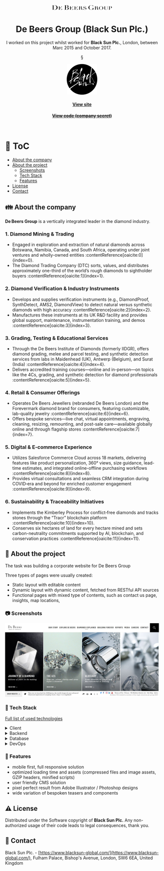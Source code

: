 <div align="center"> 
  <img src="assets/debeers-logo-black.png" alt="Logo of De Beers Group" width="200" />
</div>

<div align="center">
  
  <h1>De Beers Group (Black Sun Plc.)</h1>

  <p>
    I worked on this project whilst worked for <strong>Black Sun Plc.</strong>, London, between Marc 2015 and October 2017.
  </p>§
  <p>
    <img src="assets/blacksun.png" alt="Logo of Black Sun Plc." width="100" height="auto" />
  </p>
   
  <h4>
    <a href="https://www.debeersgroup.com/"  target="_blank">View site</a>
  </h4>
  <h4>
    <a href="#" title="Sorry, it's company secret"  target="_blank"><s>View code (company secret)</s></a>
  </h4>
</div>

<br />

<!-- Table of Contents -->

# :notebook_with_decorative_cover: ToC

- [About the company](#family-about-the-company)
- [About the project](#star2-about-the-project)
  - [Screenshots](#camera-screenshots)
  - [Tech Stack](#space_invader-tech-stack)
  - [Features](#dart-features)
- [License](#warning-license)
- [Contact](#handshake-contact)

<!-- About the company -->

## :family: About the company

<p><strong>De Beers Group</strong> is a vertically integrated leader in the diamond industry.</p>

<section>
  <h3>1. Diamond Mining & Trading</h3>
  <ul>
    <li>Engaged in exploration and extraction of natural diamonds across Botswana, Namibia, Canada, and South Africa, operating under joint ventures and wholly-owned entities :contentReference[oaicite:0]{index=0}.</li>
    <li>The Diamond Trading Company (DTC) sorts, values, and distributes approximately one-third of the world’s rough diamonds to sightholder buyers :contentReference[oaicite:1]{index=1}.</li>
  </ul>

  <h3>2. Diamond Verification & Industry Instruments</h3>
  <ul>
    <li>Develops and supplies verification instruments (e.g., DiamondProof, SynthDetect, AMS2, DiamondView) to detect natural versus synthetic diamonds with high accuracy :contentReference[oaicite:2]{index=2}.</li>
    <li>Manufactures these instruments at its UK R&D facility and provides global support, maintenance, instrumentation training, and demos :contentReference[oaicite:3]{index=3}.</li>
  </ul>

  <h3>3. Grading, Testing & Educational Services</h3>
  <ul>
    <li>Through the De Beers Institute of Diamonds (formerly IIDGR), offers diamond grading, melee and parcel testing, and synthetic detection services from labs in Maidenhead (UK), Antwerp (Belgium), and Surat (India) :contentReference[oaicite:4]{index=4}.</li>
    <li>Delivers accredited training courses—online and in-person—on topics like the 4Cs, grading, and synthetic detection for diamond professionals :contentReference[oaicite:5]{index=5}.</li>
  </ul>

  <h3>4. Retail & Consumer Offerings</h3>
  <ul>
    <li>Operates De Beers Jewellers (rebranded De Beers London) and the Forevermark diamond brand for consumers, featuring customizable, lab-quality jewelry :contentReference[oaicite:6]{index=6}.</li>
    <li>Offers bespoke services—live chat, virtual appointments, engraving, cleaning, resizing, remounting, and post-sale care—available globally online and through flagship stores :contentReference[oaicite:7]{index=7}.</li>
  </ul>

  <h3>5. Digital & E‑commerce Experience</h3>
  <ul>
    <li>Utilizes Salesforce Commerce Cloud across 18 markets, delivering features like product personalization, 360° views, size guidance, lead-time estimates, and integrated online-offline purchasing workflows :contentReference[oaicite:8]{index=8}.</li>
    <li>Provides virtual consultations and seamless CRM integration during COVID‑era and beyond for enriched customer engagement :contentReference[oaicite:9]{index=9}.</li>
  </ul>

  <h3>6. Sustainability & Traceability Initiatives</h3>
  <ul>
    <li>Implements the Kimberley Process for conflict‑free diamonds and tracks stones through the “Tracr” blockchain platform :contentReference[oaicite:10]{index=10}.</li>
    <li>Conserves six hectares of land for every hectare mined and sets carbon-neutrality commitments supported by AI, blockchain, and conservation practices :contentReference[oaicite:11]{index=11}.</li>
  </ul>
</section>

<!-- About the project -->

## :star2: About the project

<p>The task was building a corporate website for De Beers Group</p>

<p>Three types of pages were usually created:</p>
<ul>
  <li>Static layout with editable content</li>
  <li>Dynamic layout with dynamic content, fetched from RESTful API sources</li>
  <li>Functional pages with mixed type of contents, such as contact us page, insights, map locations, </li>
</ul>

<!-- Screenshots -->

### :camera: Screenshots

<div align="center"> 
  <img src="assets/debeersgroup.jpg" alt="screenshot" />
</div>

<!-- TechStack -->

### :space_invader: Tech Stack

<p><a href="https://builtwith.com/?https%3a%2f%2fwww.debeersgroup.com%2f">Full list of used technologies</a></p>

<details>
  <summary>Client</summary>
  <ul>
    <li><a href="https://www.w3schools.com/html/html5_semantic_elements.asp" target="_blank">Semantic HTML5</a></li>
    <li><a href="https://www.w3schools.com/css/"  target="_blank">CSS3</a></li>
    <li><a href="https://business.adobe.com/products/experience-manager/adobe-experience-manager.html"  target="_blank">AEM</a></li>
    <li><a href="https://developer.mozilla.org/en-US/docs/Web/JavaScript"  target="_blank">JavaScript</a></li>
    <li><a href="https://jquery.com/"  target="_blank">JQuery</a></li>
    <li><a href="https://gsap.com/">Greensock</a></li>
    <li><a href="https://www.ibm.com/think/topics/rest-apis"  target="_blank">RestAPI</a></li>
    <li><a href="https://www.json.org/">JSON</a></li>
    <li><a href="https://developer.mozilla.org/en-US/docs/Web/XML/Guides/XML_introduction"  target="_blank">XML</a></li>
  </ul>
</details>

<details>
  <summary>Backend</summary>
  <ul>
    <li><a href="#"  target="_blank">Java</a></li>
    <li><a href="https://jade.tilab.com/">Jade</a></li>
    <li><a href="https://docs.oracle.com/cd/E13218_01/wlp/docs70/jsp/templats.htm"  target="_blank">JSP templates</a></li>
  </ul>
</details>

<details>
<summary>Database</summary>
  <ul>
    <li><a href="https://www.mysql.com/">MySQL</a></li>
  </ul>
</details>

<details>
<summary>DevOps</summary>
  <ul>
    <li><a href="https://tortoisesvn.net/">Tortuise SVN</a></li>
    <li><a href="https://www.eclipse.org/topics/ide/">Eclipse</a></li>
    <li><a href="https://www.jslint.com/">JS Lint</a></li>
    <li><a href="https://www.atlassian.com/software/jira">JIRA</a></li>
    <li><a href="https://www.browserstack.com/">BrowserStack</a></li>
    <li><a href="https://github.com/">GitHub</a></li>
    <li><a href="https://en.wikipedia.org/wiki/Agile_software_development">Agile software development</a></li>
  </ul>
</details>

<!-- Features -->

### :dart: Features

- mobile first, full responsive solution
- optimized loading time and assets (compressed files and image assets, GZIP headers, minified scripts)
- user friendly CMS solution
- pixel perfect result from Adobe Illustrator / Photoshop designs
- wide variation of bespoken teasers and components

<!-- License -->

## :warning: License

Distributed under the Software copyright of <strong>Black Sun Plc.</strong> Any non-authorized usage of their code leads to legal consequences, thank you.

<!-- Contact -->

## :handshake: Contact

Black Sun Plc. - [https://www.blacksun-global.com/](https://www.blacksun-global.com/), Fulham Palace, Bishop's Avenue, London, SW6 6EA, United Kingdom
